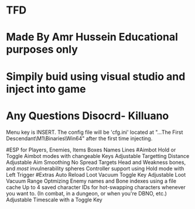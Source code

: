 # TFD

# Made By Amr Hussein Educational purposes only

# Simpily buid using visual studio and inject into game

# Any Questions Disocrd- Killuano


Menu key is INSERT.
The config file will be 'cfg.ini' located at "...The First Descendant\M1\Binaries\Win64" after the first time injecting.

#ESP for Players, Enemies, Items
Boxes
Names
Lines
#Aimbot
Hold or Toggle Aimbot modes with changeable Keys
Adjustable Targetting Distance
Adjustable Aim Smoothing
No Spread
Targets Head and Weakness bones, and *most* invulnerability spheres
Controller support using Hold mode with Left Trigger
#Extras
Auto Reload
Loot Vacuum Toggle Key
Adjustable Loot Vacuum Range
Optmizing Enemy names and Bone indexes using a file cache
Up to 4 saved character IDs for hot-swapping characters whenever you want to. (In combat, in a dungeon, or when you're DBNO, etc.)
Adjustable Timescale with a Toggle Key
